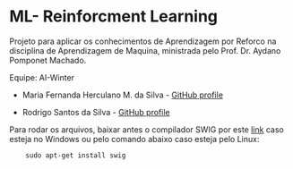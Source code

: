 # ML- Reinforcment Learning 

Projeto para aplicar os conhecimentos de Aprendizagem por Reforco na disciplina de Aprendizagem de Maquina, ministrada pelo Prof. Dr. Aydano Pomponet Machado.

Equipe: AI-Winter

- Maria Fernanda Herculano M. da Silva - [GitHub profile](https://github.com/fernandagitai)

- Rodrigo Santos da Silva - [GitHub profile](https://github.com/Raksantos)

Para rodar os arquivos, baixar antes o compilador SWIG por este [link](https://www.swig.org/download.html) caso esteja no Windows ou pelo comando abaixo caso esteja pelo Linux:
```
    sudo apt-get install swig
```